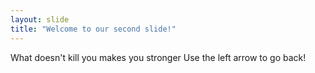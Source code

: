 ```yaml
---
layout: slide
title: "Welcome to our second slide!"
---
```

What doesn't kill you makes you stronger
Use the left arrow to go back!
